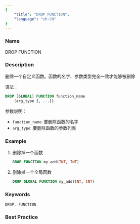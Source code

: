 ```yaml
---
{
    "title": "DROP FUNCTION",
    "language": "zh-CN"
}
---
```


<!--
Licensed to the Apache Software Foundation (ASF) under one
or more contributor license agreements.  See the NOTICE file
distributed with this work for additional information
regarding copyright ownership.  The ASF licenses this file
to you under the Apache License, Version 2.0 (the
"License"); you may not use this file except in compliance
with the License.  You may obtain a copy of the License at

  http://www.apache.org/licenses/LICENSE-2.0

Unless required by applicable law or agreed to in writing,
software distributed under the License is distributed on an
"AS IS" BASIS, WITHOUT WARRANTIES OR CONDITIONS OF ANY
KIND, either express or implied.  See the License for the
specific language governing permissions and limitations
under the License.
-->



### Name

DROP FUNCTION

### Description

删除一个自定义函数。函数的名字、参数类型完全一致才能够被删除

语法：

```sql
DROP [GLOBAL] FUNCTION function_name
    (arg_type [, ...])
```

参数说明：

- `function_name`: 要删除函数的名字
- `arg_type`: 要删除函数的参数列表

### Example

1. 删除掉一个函数

   ```sql
   DROP FUNCTION my_add(INT, INT)
   ```
2. 删除掉一个全局函数

    ```sql
    DROP GLOBAL FUNCTION my_add(INT, INT)
    ```      

### Keywords

    DROP, FUNCTION

### Best Practice


